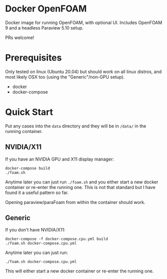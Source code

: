 # Docker OpenFOAM

Docker image for running OpenFOAM, with optional UI. Includes OpenFOAM 9 and a headless Paraview 5.10 setup.

PRs welcome!

# Prerequisites

Only tested on linux (Ubuntu 20.04) but should work on all linux distros, and most
likely OSX too (using the "Generic"/non-GPU setup).

* docker
* docker-compose

# Quick Start

Put any cases into the `data` directory and they will be in `/data/` in the running container.

## NVIDIA/X11

If you have an NVIDIA GPU and X11 display manager:

```
docker-compose build
./foam.sh
```

Anytime later you can just run `./foam.sh` and you either start a new docker container
or re-enter the running one. This is not that standard but I have found it a useful
pattern so far.

Opening paraview/paraFoam from within the container should work.

## Generic

If you don't have NVIDIA/X11:

```
docker-compose -f docker-compose.cpu.yml build
./foam.sh docker-compose.cpu.yml
```

Anytime later you can just run:

```
./foam.sh docker-compose.cpu.yml
```

This will either start a new docker container or re-enter the running one.
